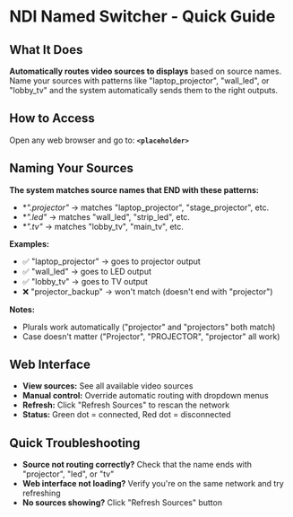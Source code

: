 # NDI Named Switcher - Quick Guide

## What It Does
**Automatically routes video sources to displays** based on source names. Name your sources with patterns like "laptop_projector", "wall_led", or "lobby_tv" and the system automatically sends them to the right outputs.

## How to Access
Open any web browser and go to: **`<placeholder>`**

## Naming Your Sources
**The system matches source names that END with these patterns:**
- **".*projector"** → matches "laptop_projector", "stage_projector", etc.
- **".*led"** → matches "wall_led", "strip_led", etc.  
- **".*tv"** → matches "lobby_tv", "main_tv", etc.

**Examples:**
- ✅ "laptop_projector" → goes to projector output
- ✅ "wall_led" → goes to LED output
- ✅ "lobby_tv" → goes to TV output
- ❌ "projector_backup" → won't match (doesn't end with "projector")

**Notes:**
- Plurals work automatically ("projector" and "projectors" both match)
- Case doesn't matter ("Projector", "PROJECTOR", "projector" all work)

## Web Interface
- **View sources:** See all available video sources
- **Manual control:** Override automatic routing with dropdown menus
- **Refresh:** Click "Refresh Sources" to rescan the network
- **Status:** Green dot = connected, Red dot = disconnected

## Quick Troubleshooting
- **Source not routing correctly?** Check that the name ends with "projector", "led", or "tv"
- **Web interface not loading?** Verify you're on the same network and try refreshing
- **No sources showing?** Click "Refresh Sources" button 